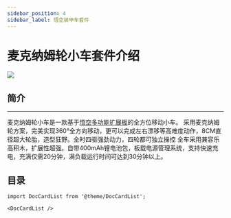 ```yaml
---
sidebar_position: 4
sidebar_label: 悟空装甲车套件
---
```


# 麦克纳姆轮小车套件介绍

![](https://wiki-media-ef.oss-cn-hongkong.aliyuncs.com/docs/microbit/microbit-smart-car/microbit-wonder-rugged-car/images/Mecanum_wheel_car_kit_01.jpg)

## 简介
---
麦克纳姆轮小车是一款基于[悟空多功能扩展板](http://www.elecfreaks.com/learn-cn/microbitExtensionModule/wukong.html)的全方位移动小车。
采用麦克纳姆轮方案，完美实现360°全方向移动，更可以完成左右漂移等高难度动作，8CM直径超大轮胎，造型狂野。全时四驱强劲动力，四轮都可独立操控
全车采用兼容乐高积木，扩展性超强。自带400mAh锂电池包，板载电源管理系统，支持快速充电，充满仅需20分钟，满负载运行时间可达到30分钟以上。

## 目录

```mdx-code-block
import DocCardList from '@theme/DocCardList';

<DocCardList />
```
